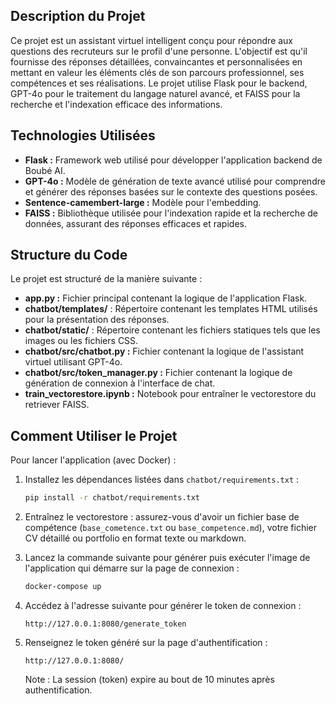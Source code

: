 ## Description du Projet
Ce projet est un assistant virtuel intelligent conçu pour répondre aux questions des recruteurs sur le profil d'une personne. L'objectif est qu'il fournisse des réponses détaillées, convaincantes et personnalisées en mettant en valeur les éléments clés de son parcours professionnel, ses compétences et ses réalisations. Le projet utilise Flask pour le backend, GPT-4o pour le traitement du langage naturel avancé, et FAISS pour la recherche et l'indexation efficace des informations.

## Technologies Utilisées
- **Flask :** Framework web utilisé pour développer l'application backend de Boubé AI.
- **GPT-4o :** Modèle de génération de texte avancé utilisé pour comprendre et générer des réponses basées sur le contexte des questions posées.
- **Sentence-camembert-large :** Modèle pour l'embedding.
- **FAISS :** Bibliothèque utilisée pour l'indexation rapide et la recherche de données, assurant des réponses efficaces et rapides.

## Structure du Code

Le projet est structuré de la manière suivante :

- **app.py :** Fichier principal contenant la logique de l'application Flask.
- **chatbot/templates/** : Répertoire contenant les templates HTML utilisés pour la présentation des réponses.
- **chatbot/static/** : Répertoire contenant les fichiers statiques tels que les images ou les fichiers CSS.
- **chatbot/src/chatbot.py :** Fichier contenant la logique de l'assistant virtuel utilisant GPT-4o.
- **chatbot/src/token_manager.py :** Fichier contenant la logique de génération de connexion à l'interface de chat.
- **train_vectorestore.ipynb :** Notebook pour entraîner le vectorestore du retriever FAISS.

## Comment Utiliser le Projet
Pour lancer l'application (avec Docker) :

1. Installez les dépendances listées dans `chatbot/requirements.txt` :
    ```sh
    pip install -r chatbot/requirements.txt
    ```

2. Entraînez le vectorestore : assurez-vous d'avoir un fichier base de compétence (`base_cometence.txt` ou `base_competence.md`), votre fichier CV détaillé ou portfolio en format texte ou markdown.

3. Lancez la commande suivante pour générer puis exécuter l'image de l'application qui démarre sur la page de connexion :
    ```sh
    docker-compose up
    ```

4. Accédez à l'adresse suivante pour générer le token de connexion :
    ```
    http://127.0.0.1:8080/generate_token
    ```

5. Renseignez le token généré sur la page d'authentification :
    ```
    http://127.0.0.1:8080/
    ```
   Note : La session (token) expire au bout de 10 minutes après authentification.
